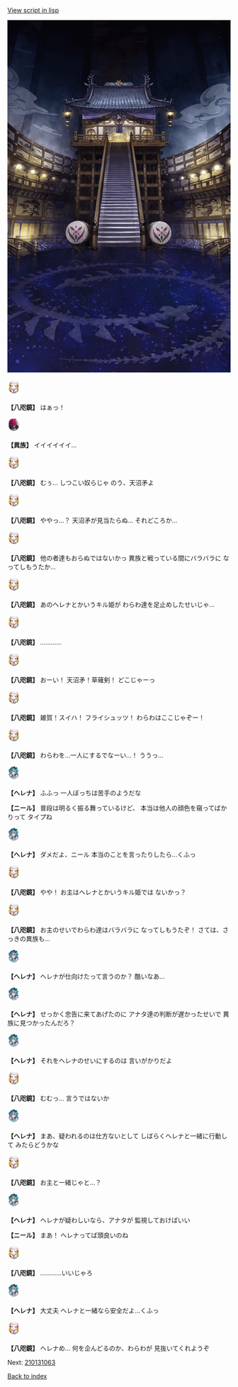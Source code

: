 [View script in lisp](../scripts/210131061.txt)

![masamune_arena.png](../images/backgrounds/masamune_arena.png)

<img src="../images/units/500331.png" alt="500331.png" height="34"/>

**【八咫鏡】**
はぁっ！

<img src="../images/units/5809801.png" alt="5809801.png" height="34"/>

**【異族】**
イイイイイイ…

<img src="../images/units/500331.png" alt="500331.png" height="34"/>

**【八咫鏡】**
むぅ…
しつこい奴らじゃ
のう、天沼矛よ

<img src="../images/units/500331.png" alt="500331.png" height="34"/>

**【八咫鏡】**
ややっ…？
天沼矛が見当たらぬ…
それどころか…

<img src="../images/units/500331.png" alt="500331.png" height="34"/>

**【八咫鏡】**
他の者達もおらぬではないかっ
異族と戦っている間にバラバラに
なってしもうたか…

<img src="../images/units/500331.png" alt="500331.png" height="34"/>

**【八咫鏡】**
あのヘレナとかいうキル姫が
わらわ達を足止めしたせいじゃ…

<img src="../images/units/500331.png" alt="500331.png" height="34"/>

**【八咫鏡】**
…………

<img src="../images/units/500331.png" alt="500331.png" height="34"/>

**【八咫鏡】**
おーい！
天沼矛！草薙剣！
どこじゃーっ

<img src="../images/units/500331.png" alt="500331.png" height="34"/>

**【八咫鏡】**
雑賀！スイハ！
フライシュッツ！
わらわはここじゃぞー！

<img src="../images/units/500331.png" alt="500331.png" height="34"/>

**【八咫鏡】**
わらわを…一人にするでなーい…！
ううっ…

<img src="../images/units/5302811.png" alt="5302811.png" height="34"/>

**【ヘレナ】**
ふふっ
一人ぼっちは苦手のようだな

**【ニール】**
普段は明るく振る舞っているけど、
本当は他人の顔色を窺ってばかりって
タイプね

<img src="../images/units/5302811.png" alt="5302811.png" height="34"/>

**【ヘレナ】**
ダメだよ、ニール
本当のことを言ったりしたら…くふっ

<img src="../images/units/500331.png" alt="500331.png" height="34"/>

**【八咫鏡】**
やや！
お主はヘレナとかいうキル姫では
ないかっ？

<img src="../images/units/500331.png" alt="500331.png" height="34"/>

**【八咫鏡】**
お主のせいでわらわ達はバラバラに
なってしもうたぞ！
さては、さっきの異族も…

<img src="../images/units/5302811.png" alt="5302811.png" height="34"/>

**【ヘレナ】**
ヘレナが仕向けたって言うのか？
酷いなあ…

<img src="../images/units/5302811.png" alt="5302811.png" height="34"/>

**【ヘレナ】**
せっかく忠告に来てあげたのに
アナタ達の判断が遅かったせいで
異族に見つかったんだろ？

<img src="../images/units/5302811.png" alt="5302811.png" height="34"/>

**【ヘレナ】**
それをヘレナのせいにするのは
言いがかりだよ

<img src="../images/units/500331.png" alt="500331.png" height="34"/>

**【八咫鏡】**
むむっ…
言うではないか

<img src="../images/units/5302811.png" alt="5302811.png" height="34"/>

**【ヘレナ】**
まあ、疑われるのは仕方ないとして
しばらくヘレナと一緒に行動して
みたらどうかな

<img src="../images/units/500331.png" alt="500331.png" height="34"/>

**【八咫鏡】**
お主と一緒じゃと…？

<img src="../images/units/5302811.png" alt="5302811.png" height="34"/>

**【ヘレナ】**
ヘレナが疑わしいなら、アナタが
監視しておけばいい

**【ニール】**
まあ！
ヘレナってば頭良いのね

<img src="../images/units/500331.png" alt="500331.png" height="34"/>

**【八咫鏡】**
…………いいじゃろ

<img src="../images/units/5302811.png" alt="5302811.png" height="34"/>

**【ヘレナ】**
大丈夫
ヘレナと一緒なら安全だよ…くふっ

<img src="../images/units/500331.png" alt="500331.png" height="34"/>

**【八咫鏡】**
ヘレナめ…
何を企んどるのか、わらわが
見抜いてくれようぞ

Next: [210131063](210131063.md)

[Back to index](index.md)
